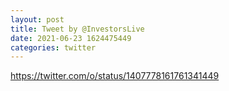 ```yaml
--- 
layout: post 
title: Tweet by @InvestorsLive 
date: 2021-06-23 1624475449 
categories: twitter 
--- 
```

https://twitter.com/o/status/1407778161761341449
